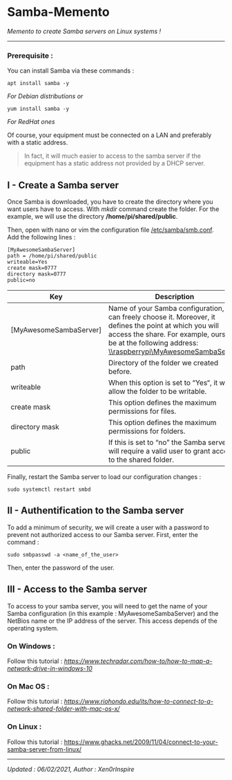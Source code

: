 # Samba-Memento
<i>Memento to create Samba servers on Linux systems ! </i>
__________

### Prerequisite : 

You can install Samba via these commands :

```
apt install samba -y
```
<i>For Debian distributions or</i>
```
yum install samba -y
```
<i>For RedHat ones</i>

Of course, your equipment must be connected on a LAN and preferably with a static address.

>In fact, it will much easier to access to the samba server if the equipment has a static address not provided by a DHCP server.

## I - Create a Samba server

Once Samba is downloaded, you have to create the directory where you want users have to access. With *mkdir* command create the folder. For the example, we will use the directory <b>/home/pi/shared/public</b>.

Then, open with nano or vim the configuration file <u>/etc/samba/smb.conf</u>.
Add the following lines : 

```
[MyAwesomeSambaServer]
path = /home/pi/shared/public
writeable=Yes
create mask=0777
directory mask=0777
public=no

```

Key | Description |
--- | --- |
[MyAwesomeSambaServer]| Name of your Samba configuration, you can freely choose it. Moreover, it defines the point at which you will access the share. For example, ours will be at the following address: <u>\\\raspberrypi\\MyAwesomeSambaServer</u>. |
path| Directory of the folder we created before. |
writeable| When this option is set to “Yes“, it will allow the folder to be writable. |
create mask| This option defines the maximum permissions for files. |
directory mask| This option defines the maximum permissions for folders. |
public| If this is set to “no” the Samba server will require a valid user to grant access to the shared folder. |

Finally, restart the Samba server to load our configuration changes :
```
sudo systemctl restart smbd
```

## II - Authentification to the Samba server

To add a minimum of security, we will create a user with a password to prevent not authorized access to our Samba server. First, enter the command :

```
sudo smbpasswd -a <name_of_the_user>
```

Then, enter the password of the user.

## III - Access to the Samba server

To access to your samba server, you will need to get the name of your Samba configuration (in this example : MyAwesomeSambaServer) and the NetBios name or the IP address of the server. This access depends of the operating system.


### On Windows :

Follow this tutorial : <i>https://www.techradar.com/how-to/how-to-map-a-network-drive-in-windows-10</i>


### On Mac OS : 

Follow this tutorial : <i>https://www.riohondo.edu/its/how-to-connect-to-a-network-shared-folder-with-mac-os-x/</i>


### On Linux :

Follow this tutorial : https://www.ghacks.net/2009/11/04/connect-to-your-samba-server-from-linux/

__________
<i>Updated : 06/02/2021, Author : Xen0rInspire</i>
